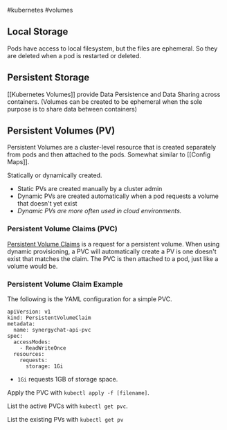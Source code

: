 #kubernetes #volumes

## Local Storage
Pods have access to local filesystem, but the files are ephemeral. So they are deleted when a pod is restarted or deleted.

## Persistent Storage
[[Kubernetes Volumes]] provide Data Persistence and Data Sharing across containers.
(Volumes can be created to be ephemeral when the sole purpose is to share data between containers)

## Persistent Volumes (PV)

Persistent Volumes are a cluster-level resource that is created separately from pods and then attached to the pods. Somewhat similar to [[Config Maps]].

Statically or dynamically created.
* Static PVs are created manually by a cluster admin
* Dynamic PVs are created automatically when a pod requests a volume that doesn't yet exist
* *Dynamic PVs are more often used in cloud environments.*

### Persistent Volume Claims (PVC)

[Persistent Volume Claims](https://kubernetes.io/docs/concepts/storage/persistent-volumes/#persistentvolumeclaims) is a request for a persistent volume. When using dynamic provisioning, a PVC will automatically create a PV is one doesn't exist that matches the claim. The PVC is then attached to a pod, just like a volume would be.

### Persistent Volume Claim Example

The following is the YAML configuration for a simple PVC.

```
apiVersion: v1
kind: PersistentVolumeClaim
metadata:
  name: synergychat-api-pvc
spec:
  accessModes:
    - ReadWriteOnce
  resources:
    requests:
      storage: 1Gi
```

* `1Gi` requests 1GB of storage space.

Apply the PVC with `kubectl apply -f [filename]`.

List the active PVCs with `kubectl get pvc`.

List the existing PVs with `kubectl get pv`